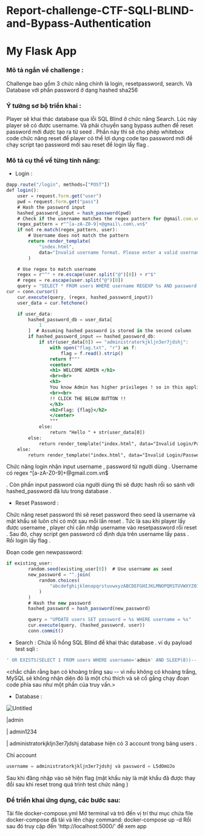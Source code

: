 # Report-challenge-CTF-SQLI-BLIND-and-Bypass-Authentication
# My Flask App

### Mô tả ngắn về challenge :

Challenge bao gồm 3 chức năng chính là login, resetpassword, search.
Và Database với phần password ở dạng hashed sha256

### Ý tưởng sơ bộ triển khai :

Player sẽ khai thác database qua lỗi SQL Blind ở chức năng Search. Lúc này player sẽ có được username. Và phải chuyển sang bypass authen để reset password mới được tạo ra từ seed . Phần này thì sẽ cho phép whitebox code chức năng reset để player có thể lợi dụng code tạo password mới để chạy script tạo password mới sau reset để login lấy flag .

### Mô tả cụ thể về từng tính năng:

- Login :

```jsx
@app.route("/login", methods=["POST"])
def login():
    user = request.form.get("user")
    pwd = request.form.get("pass")
    # Hash the password input
    hashed_password_input = hash_password(pwd)
    # Check if the username matches the regex pattern for @gmail.com.vn
    regex_pattern = r"^[a-zA-Z0-9]+@gmail\.com\.vn$"
    if not re.match(regex_pattern, user):
        # Username does not match the pattern
        return render_template(
            "index.html",
            data="Invalid username format. Please enter a valid username (e.g., example@gmail.com.vn).",
        )

    # Use regex to match username
    regex = r"^" + re.escape(user.split("@")[0]) + r"$"
    # regex = re.escape(user.split("@")[0])
    query = "SELECT * FROM users WHERE username REGEXP %s AND password = %s"
cur = conn.cursor()
    cur.execute(query, (regex, hashed_password_input))
    user_data = cur.fetchone()

    if user_data:
        hashed_password_db = user_data[
            1
        ]  # Assuming hashed password is stored in the second column
        if hashed_password_input == hashed_password_db:
            if str(user_data[0]) == "administratorkjkljn3er7jdshj":
                with open("flag.txt", "r") as f:
                    flag = f.read().strip()
                return f"""
                <center>
                <h1> WELCOME ADMIN </h1>
                <br><br>
                <h3>
                You know Admin has higher privileges ! so in this application, admin is given access to the remote sql editor !
                <br><br>
                !! CLICK THE BELOW BUTTON !!
                </h3>
                <h2>Flag: {flag}</h2>
                </center>
                """
            else:
                return "Hello " + str(user_data[0])
        else:
            return render_template("index.html", data="Invalid Login/Password !!")
    else:
        return render_template("index.html", data="Invalid Login/Password !!")
```

Chức năng login nhận input username , password từ người dùng . Username có regex  ^[a-zA-Z0-9]+@gmail\.com\.vn$ 

. Còn phần input password của người dùng thì sẽ được hash rồi so sánh với hashed_password đã    lưu trong database .

- Reset Password :

 Chức năng reset password thì sẽ reset password theo seed là username và mật khẩu sẽ luôn chỉ có một sau mỗi lần reset . Tức là sau khi player lấy được username , player chỉ cần nhập username vào resetpassword rồi reset . Sau đó, chạy script gen password cố định dựa trên username lấy pass . Rồi login lấy flag .

Đoạn code gen newpassword:

```jsx
if existing_user:
        random.seed(existing_user[0])  # Use username as seed
        new_password = "".join(
            random.choices(
                "abcdefghijklmnopqrstuvwxyzABCDEFGHIJKLMNOPQRSTUVWXYZ0123456789", k=8
            )
        )
        # Hash the new password
        hashed_password = hash_password(new_password)

        query = "UPDATE users SET password = %s WHERE username = %s"
        cur.execute(query, (hashed_password, user))
        conn.commit()
```

- Search : Chứa lỗ hổng SQL Blind để khai thác database .
ví dụ payload test sqli :

```jsx
' OR EXISTS(SELECT 1 FROM users WHERE username='admin' AND SLEEP(8))--
```

<chắc chắn rằng bạn có khoảng trắng sau -- vì nếu không có khoảng trắng, MySQL sẽ không nhận diện đó là một chú thích và sẽ cố gắng chạy đoạn code phía sau như một phần của truy vấn.>

- Database :

![Untitled](https://prod-files-secure.s3.us-west-2.amazonaws.com/93d6bce8-89f7-4721-8719-68437055e335/defcb66c-3b28-43e9-b373-57d65b2cbf88/Untitled.png)

|admin

| admin1234

| administratorkjkljn3er7jdshj
database hiện có 3 account trong bảng users . 

Chỉ account 

```jsx
username = administratorkjkljn3er7jdshj và password = L5dOmUJo
```

Sau khi đăng nhập vào sẽ hiện flag (mật khẩu này là mật khẩu đã được thay đổi sau khi reset trong quá trình test chức năng ) 

### Để triển khai ứng dụng, các bước sau:

Tải file docker-compose.yml
Mở terminal và trỏ đến vị trí thư mục chứa file docker-compose đã tải và lên chạy command: docker-compose up -d
Rồi sau đó truy cập đến 'http://localhost:5000/' để xem app
